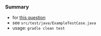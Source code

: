 
### Summary

* for [this question](https://stackoverflow.com/questions/64573724)
* see `src/test/java/ExampleTestCase.java`
* usage: `gradle clean test`
